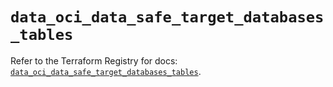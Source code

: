 # `data_oci_data_safe_target_databases_tables`

Refer to the Terraform Registry for docs: [`data_oci_data_safe_target_databases_tables`](https://registry.terraform.io/providers/oracle/oci/7.19.0/docs/data-sources/data_safe_target_databases_tables).

